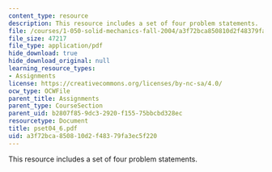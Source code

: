 ```yaml
---
content_type: resource
description: This resource includes a set of four problem statements.
file: /courses/1-050-solid-mechanics-fall-2004/a3f72bca850810d2f48379fa3ec5f220_pset04_6.pdf
file_size: 47217
file_type: application/pdf
hide_download: true
hide_download_original: null
learning_resource_types:
- Assignments
license: https://creativecommons.org/licenses/by-nc-sa/4.0/
ocw_type: OCWFile
parent_title: Assignments
parent_type: CourseSection
parent_uid: b2807f85-9dc3-2920-f155-75bbcbd328ec
resourcetype: Document
title: pset04_6.pdf
uid: a3f72bca-8508-10d2-f483-79fa3ec5f220
---
```

This resource includes a set of four problem statements.